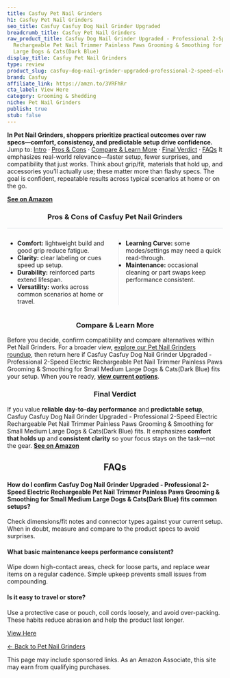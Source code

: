 ```yaml
---
title: Casfuy Pet Nail Grinders
h1: Casfuy Pet Nail Grinders
seo_title: Casfuy Casfuy Dog Nail Grinder Upgraded
breadcrumb_title: Casfuy Pet Nail Grinders
raw_product_title: Casfuy Dog Nail Grinder Upgraded - Professional 2-Speed Electric
  Rechargeable Pet Nail Trimmer Painless Paws Grooming & Smoothing for Small Medium
  Large Dogs & Cats(Dark Blue)
display_title: Casfuy Pet Nail Grinders
type: review
product_slug: casfuy-dog-nail-grinder-upgraded-professional-2-speed-electric-recharge-9c630d92
brand: Casfuy
affiliate_link: https://amzn.to/3VRFhRr
cta_label: View Here
category: Grooming & Shedding
niche: Pet Nail Grinders
publish: true
stub: false
---
```


<div id="intro" class="full-width"><p><strong>In Pet Nail Grinders, shoppers prioritize practical outcomes over raw specs&mdash;comfort, consistency, and predictable setup drive confidence.</strong> Jump to: <a href="#intro">Intro</a> · <a href="#pros-cons">Pros &amp; Cons</a> · <a href="#compare-more">Compare &amp; Learn More</a> · <a href="#verdict">Final Verdict</a> · <a href="#faqs">FAQs</a> It emphasizes real-world relevance&mdash;faster setup, fewer surprises, and compatibility that just works. Think about grip/fit, materials that hold up, and accessories you’ll actually use; these matter more than flashy specs. The goal is confident, repeatable results across typical scenarios at home or on the go.</p><p><a href="https://amzn.to/3VRFhRr" rel="nofollow sponsored noopener" target="_blank"><strong>See on Amazon</strong></a></p></div>
<h3 id="pros-cons" style="text-align:center;">Pros &amp; Cons of Casfuy Pet Nail Grinders</h3>
<div class="pc-grid" style="display:grid;grid-template-columns:1fr 1fr;gap:16px;border-top:1px solid #e5e7eb;padding-top:12px;">
  <ul>
    <li><strong>Comfort:</strong> lightweight build and good grip reduce fatigue.</li>
    <li><strong>Clarity:</strong> clear labeling or cues speed up setup.</li>
    <li><strong>Durability:</strong> reinforced parts extend lifespan.</li>
    <li><strong>Versatility:</strong> works across common scenarios at home or travel.</li>
  </ul>
  <ul style="border-left:1px solid #e5e7eb;padding-left:16px;">
    <li><strong>Learning Curve:</strong> some modes/settings may need a quick read-through.</li>
    <li><strong>Maintenance:</strong> occasional cleaning or part swaps keep performance consistent.</li>
  </ul>
</div>


<h3 id="compare-more" style="text-align:center;">Compare &amp; Learn More</h3>
<p>Before you decide, confirm compatibility and compare alternatives within Pet Nail Grinders. For a broader view, <a href="#">explore our Pet Nail Grinders roundup</a>, then return here if Casfuy Casfuy Dog Nail Grinder Upgraded - Professional 2-Speed Electric Rechargeable Pet Nail Trimmer Painless Paws Grooming & Smoothing for Small Medium Large Dogs & Cats(Dark Blue) fits your setup. When you’re ready, <a href="https://amzn.to/3VRFhRr" rel="nofollow sponsored noopener" target="_blank"><strong>view current options</strong></a>.</p>

<h3 id="verdict" style="text-align:center;">Final Verdict</h3>
<p>If you value <strong>reliable day-to-day performance</strong> and <strong>predictable setup</strong>, Casfuy Casfuy Dog Nail Grinder Upgraded - Professional 2-Speed Electric Rechargeable Pet Nail Trimmer Painless Paws Grooming & Smoothing for Small Medium Large Dogs & Cats(Dark Blue) fits. It emphasizes <strong>comfort that holds up</strong> and <strong>consistent clarity</strong> so your focus stays on the task&mdash;not the gear. <a href="https://amzn.to/3VRFhRr" rel="nofollow sponsored noopener" target="_blank"><strong>See on Amazon</strong></a></p>

<h2 id="faqs" style="text-align:center;">FAQs</h2>
<h4><strong>How do I confirm Casfuy Dog Nail Grinder Upgraded - Professional 2-Speed Electric Rechargeable Pet Nail Trimmer Painless Paws Grooming & Smoothing for Small Medium Large Dogs & Cats(Dark Blue) fits common setups?</strong></h4>
<p>Check dimensions/fit notes and connector types against your current setup. When in doubt, measure and compare to the product specs to avoid surprises.</p>
<h4><strong>What basic maintenance keeps performance consistent?</strong></h4>
<p>Wipe down high-contact areas, check for loose parts, and replace wear items on a regular cadence. Simple upkeep prevents small issues from compounding.</p>
<h4><strong>Is it easy to travel or store?</strong></h4>
<p>Use a protective case or pouch, coil cords loosely, and avoid over-packing. These habits reduce abrasion and help the product last longer.</p>

<p><a class="btn" href="https://amzn.to/3VRFhRr" target="_blank" rel="nofollow sponsored noopener">View Here</a></p>
<p><a href="/roundups/grooming-shedding/pet-nail-grinders/">← Back to Pet Nail Grinders</a></p>
<aside class="disclosure">This page may include sponsored links. As an Amazon Associate, this site may earn from qualifying purchases.</aside>
